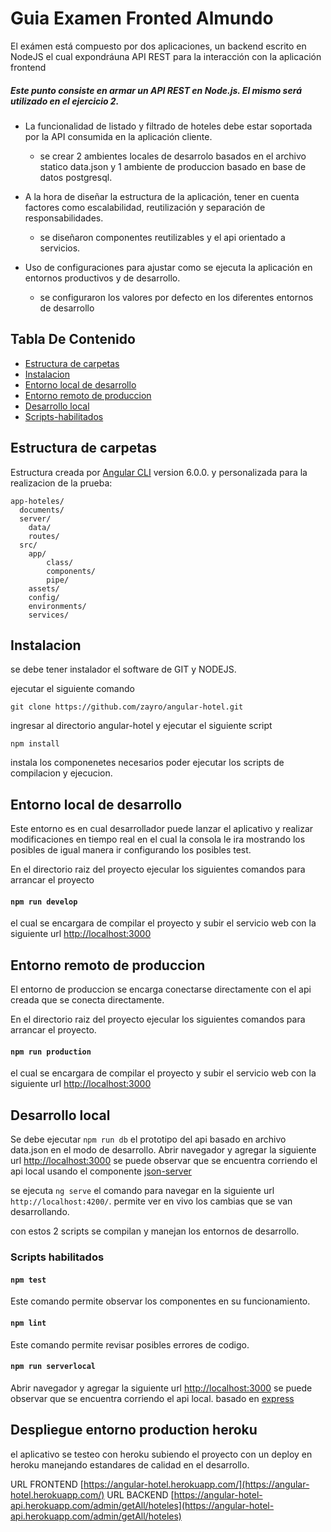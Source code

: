 # Guia Examen Fronted Almundo

El exámen está compuesto por dos aplicaciones, un backend escrito en NodeJS el cual expondráuna API REST para la interacción con la aplicación frontend

##### Este punto consiste en armar un API REST en Node.js. El mismo será utilizado en el ejercicio 2.

* La funcionalidad de listado y filtrado de hoteles debe estar soportada por la API consumida en la aplicación cliente.

    * se crear 2 ambientes locales de desarrolo basados en el archivo statico data.json y 1 ambiente de produccion basado en base de datos postgresql.

* A la hora de diseñar la estructura de la aplicación, tener en cuenta factores como escalabilidad, reutilización y separación de responsabilidades.
    
    * se diseñaron componentes reutilizables y el api orientado a servicios.
 
* Uso de configuraciones para ajustar como se ejecuta la aplicación en entornos productivos y de desarrollo.

    * se configuraron los valores por defecto en los diferentes entornos de desarrollo


## Tabla De Contenido

- [Estructura de carpetas](#Estructura-de-carpetas)
- [Instalacion](#instalacion)
- [Entorno local de desarrollo](Entorno-local-de-desarrollo)
- [Entorno remoto de produccion](Entorno-remoto-de-produccion)
- [Desarrollo local](Desarrollo-local)
- [Scripts-habilitados](Scripts-habilitados)


## Estructura de carpetas

Estructura creada por [Angular CLI](https://github.com/angular/angular-cli) version 6.0.0. y personalizada para la realizacion de la prueba:

```
app-hoteles/
  documents/
  server/
    data/
    routes/
  src/
    app/
        class/
        components/
        pipe/
    assets/
    config/
    environments/
    services/
```

## Instalacion

se debe tener instalador el software de GIT y NODEJS.

ejecutar el siguiente comando

``` shell
git clone https://github.com/zayro/angular-hotel.git
```
ingresar al directorio angular-hotel y ejecutar el siguiente script

``` shell
npm install
```
instala los componenetes necesarios poder ejecutar los scripts de compilacion y ejecucion.

## Entorno local de desarrollo

Este entorno es en cual desarrollador puede lanzar el aplicativo y realizar modificaciones en tiempo real en el cual la consola le ira mostrando los posibles de igual manera ir configurando los posibles test.

En el directorio raiz del proyecto ejecular los siguientes comandos para arrancar el proyecto

#### `npm run develop`

el cual se encargara de compilar el proyecto y subir el servicio web con la siguiente url [http://localhost:3000](http://localhost:3000) 

## Entorno remoto de produccion

El entorno de produccion se encarga conectarse directamente con el api creada que se conecta directamente.

En el directorio raiz del proyecto ejecular los siguientes comandos para arrancar el proyecto.

#### `npm run production`

el cual se encargara de compilar el proyecto y subir el servicio web con la siguiente url [http://localhost:3000](http://localhost:3000) 

## Desarrollo local

Se debe ejecutar `npm run db`  el prototipo del api basado en archivo data.json en el modo de desarrollo.
Abrir navegador y agregar la siguiente url [http://localhost:3000](http://localhost:3000) se puede observar que se encuentra corriendo el api local usando el componente [json-server](https://github.com/typicode/json-server)

se ejecuta `ng serve`  el comando para navegar en la siguiente url `http://localhost:4200/`. permite ver en vivo los cambias que se van desarrollando.

con estos 2 scripts se compilan y manejan los entornos de desarrollo.

### Scripts habilitados

#### `npm test`

Este comando permite observar los componentes en su funcionamiento.

#### `npm lint`

Este comando permite revisar posibles errores de codigo.

#### `npm run serverlocal`

Abrir navegador y agregar la siguiente url [http://localhost:3000](http://localhost:3000) se puede observar que se encuentra corriendo el api local. basado en [express](http://expressjs.com/es/4x/api.html)

## Despliegue entorno production heroku

el aplicativo se testeo con heroku subiendo el proyecto con un deploy en heroku manejando estandares de calidad en el desarrollo.

URL FRONTEND
[https://angular-hotel.herokuapp.com/](https://angular-hotel.herokuapp.com/)
URL BACKEND
[https://angular-hotel-api.herokuapp.com/admin/getAll/hoteles](https://angular-hotel-api.herokuapp.com/admin/getAll/hoteles)
